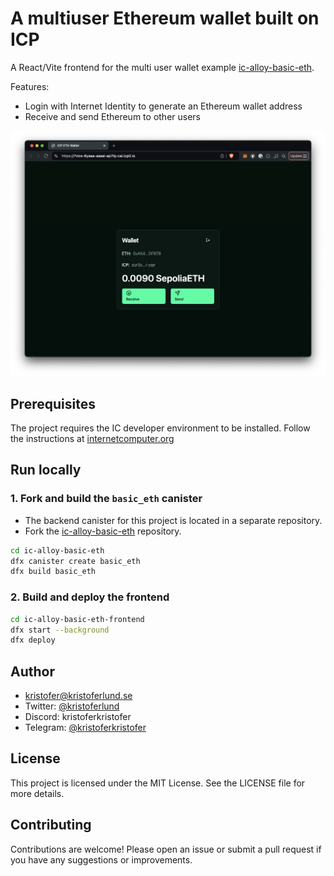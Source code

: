 # A multiuser Ethereum wallet built on ICP

A React/Vite frontend for the multi user wallet example [ic-alloy-basic-eth](https://github.com/kristoferlund/ic-alloy-basic-eth). 

Features:
- Login with Internet Identity to generate an Ethereum wallet address
- Receive and send Ethereum to other users

![](./media/screenshot.png)

## Prerequisites

The project requires the IC developer environment to be installed. Follow the instructions at [internetcomputer.org](https://internetcomputer.org/docs/current/developer-docs/backend/rust/dev-env)

## Run locally

### 1. Fork and build the `basic_eth` canister

- The backend canister for this project is located in a separate repository. 
- Fork the [ic-alloy-basic-eth](https://github.com/kristoferlund/ic-alloy-basic-eth) repository.

```bash
cd ic-alloy-basic-eth
dfx canister create basic_eth
dfx build basic_eth
```

### 2. Build and deploy the frontend

```bash
cd ic-alloy-basic-eth-frontend
dfx start --background
dfx deploy
```

## Author

- [kristofer@kristoferlund.se](mailto:kristofer@kristoferlund.se)
- Twitter: [@kristoferlund](https://twitter.com/kristoferlund)
- Discord: kristoferkristofer
- Telegram: [@kristoferkristofer](https://t.me/kristoferkristofer)

## License

This project is licensed under the MIT License. See the LICENSE file for more
details.

## Contributing

Contributions are welcome! Please open an issue or submit a pull request if you
have any suggestions or improvements.
